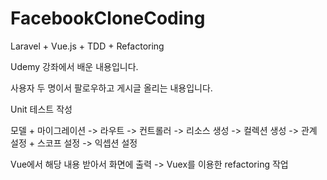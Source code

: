 
# FacebookCloneCoding

Laravel + Vue.js + TDD + Refactoring

Udemy 강좌에서 배운 내용입니다.

사용자 두 명이서 팔로우하고 게시글 올리는 내용입니다.

Unit 테스트 작성

모델 + 마이그레이션 -> 라우트 -> 컨트롤러 -> 리소스 생성 -> 컬렉션 생성 -> 관계 설정 + 스코프 설정 -> 익셉션 설정

Vue에서 해당 내용 받아서 화면에 출력 -> Vuex를 이용한 refactoring 작업
